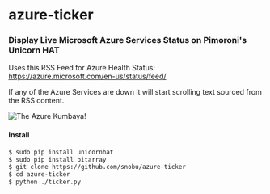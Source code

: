 # azure-ticker
### Display Live Microsoft Azure Services Status on Pimoroni's Unicorn HAT ###

Uses this RSS Feed for Azure Health Status:
https://azure.microsoft.com/en-us/status/feed/

If any of the Azure Services are down it will start scrolling text sourced from the RSS content.

![The Azure Kumbaya!](https://raw.githubusercontent.com/snobu/azure-ticker/master/hatshot/healthy.jpg)


#### Install ####

```bash
$ sudo pip install unicornhat
$ sudo pip install bitarray
$ git clone https://github.com/snobu/azure-ticker
$ cd azure-ticker
$ python ./ticker.py
```
